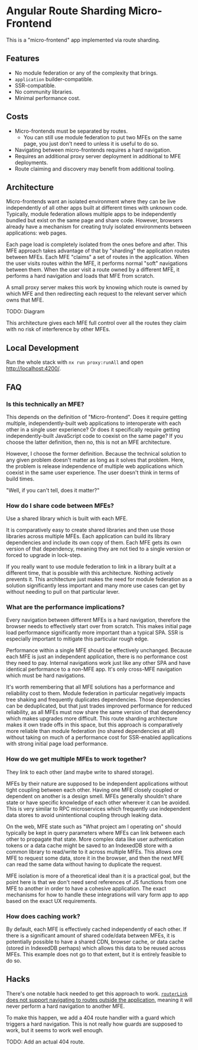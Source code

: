 # Angular Route Sharding Micro-Frontend

This is a "micro-frontend" app implemented via route sharding.

## Features

*   No module federation or any of the complexity that brings.
*   `application` builder-compatible.
*   SSR-compatible.
*   No community libraries.
*   Minimal performance cost.

## Costs

*   Micro-frontends must be separated by routes.
    *   You can still use module federation to put two MFEs on the same page,
        you just don't need to unless it is useful to do so.
*   Navigating between micro-frontends requires a hard navigation.
*   Requires an additional proxy server deployment in additional to MFE deployments.
*   Route claiming and discovery may benefit from additional tooling.

## Architecture

Micro-frontends want an isolated environment where they can be live independently
of all other apps built at different times with unknown code. Typically, module
federation allows multiple apps to be independently bundled but exist on the same
page and share code. However, browsers already have a mechanism for creating truly
isolated environments between applications: web pages.

Each page load is completely isolated from the ones before and after. This MFE
approach takes advantage of that by "sharding" the application routes between MFEs.
Each MFE "claims" a set of routes in the application. When the user visits routes
within the MFE, it performs normal "soft" navigations between them. When the user
visit a route owned by a different MFE, it performs a hard navigation and loads
that MFE from scratch.

A small proxy server makes this work by knowing which route is owned by which MFE
and then redirecting each request to the relevant server which owns that MFE.

TODO: Diagram

This architecture gives each MFE full control over all the routes they claim with no
risk of interference by other MFEs.

## Local Development

Run the whole stack with `nx run proxy:runAll` and open
[http://localhost:4200/](http://localhost:4200/).

## FAQ

### Is this technically an MFE?

This depends on the definition of "Micro-frontend". Does it require getting multiple,
independently-built web applications to interoperate with each other in a single user
experience? Or does it specifically require getting independently-built JavaScript
code to coexist on the same page? If you choose the latter definition, then no, this
is not an MFE architecture.

However, I choose the former definition. Because the technical solution to any given
problem doesn't matter as long as it solves that problem. Here, the problem is release
independence of multiple web applications which coexist in the same user experience.
The user doesn't think in terms of build times.

"Well, if you can't tell, does it matter?"

### How do I share code between MFEs?

Use a shared library which is built with each MFE.

It is comparatively easy to create shared libraries and then use those libraries
across multiple MFEs. Each application can build its library dependencies and include
its own copy of them. Each MFE gets its own version of that dependency, meaning they
are not tied to a single version or forced to upgrade in lock-step.

If you really want to use module federation to link in a library built at a different
time, that is possible with this architecture. Nothing actively prevents it. This
architecture just makes the need for module federation as a solution significantly
less important and many more use cases can get by without needing to pull on that
particular lever.

### What are the performance implications?

Every navigation between different MFEs is a hard navigation, therefore the browser
needs to effectively start over from scratch. This makes initial page load performance
significantly more important than a typical SPA. SSR is especially important to mitigate
this particular rough edge.

Performance within a single MFE should be effectively unchanged. Because each MFE is just
an independent application, there is no performance cost they need to pay. Internal
navigations work just like any other SPA and have identical performance to a non-MFE app.
It's only cross-MFE navigation which must be hard navigations.

It's worth remembering that all MFE solutions has a performance and reliability cost to
them. Module federation in particular negatively impacts tree shaking and frequently
duplicates dependencies. Those dependencies can be deduplicated, but that just trades
improved performance for reduced reliability, as all MFEs must now share the same version
of that dependency which makes upgrades more difficult. This route sharding architecture
makes it own trade offs in this space, but this approach is comparatively more reliable
than module federation (no shared dependencies at all) without taking on much of a
performance cost for SSR-enabled applications with strong initial page load performance.

### How do we get multiple MFEs to work together?

They link to each other (and maybe write to shared storage).

MFEs by their nature are supposed to be independent applications without tight coupling
between each other. Having one MFE closely coupled or dependent on another is a design
smell. MFEs generally shouldn't share state or have specific knowledge of each other
wherever it can be avoided. This is very similar to RPC microservices which frequently
use independent data stores to avoid unintentional coupling through leaking data.

On the web, MFE state such as "What project am I operating on" should typically be kept
in query parameters where MFEs can link between each other to propagate that state. More
complex data like user authentication tokens or a data cache might be saved to an
IndexedDB store with a common library to read/write to it across multiple MFEs. This
allows one MFE to request some data, store it in the browser, and then the next MFE can
read the same data without having to duplicate the request.

MFE isolation is more of a theoretical ideal than it is a practical goal, but the point
here is that we don't need send references of JS functions from one MFE to another in
order to have a cohesive application. The exact mechanisms for how to handle these
integrations will vary form app to app based on the exact UX requirements.

### How does caching work?

By default, each MFE is effectively cached independently of each other. If there is a
significant amount of shared code/data between MFEs, it is potentially possible to have a
shared CDN, browser cache, or data cache (stored in IndexedDB perhaps) which allows this
data to be reused across MFEs. This example does not go to that extent, but it is entirely
feasible to do so.

## Hacks

There's one notable hack needed to get this approach to work.
[`routerLink` does not support navigating to routes outside the application](https://github.com/angular/angular/issues/24567#issuecomment-877301902),
meaning it will never perform a hard navigation to another MFE.

To make this happen, we add a 404 route handler with a guard which triggers a hard
navigation. This is not really how guards are supposed to work, but it seems to work
well enough.

TODO: Add an actual 404 route.
